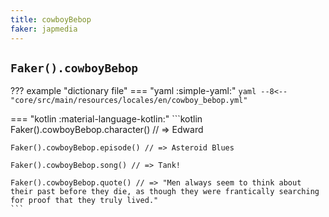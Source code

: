 ```yaml
---
title: cowboyBebop
faker: japmedia
---
```


## `Faker().cowboyBebop`

??? example "dictionary file"
    === "yaml :simple-yaml:"
        ```yaml
        --8<-- "core/src/main/resources/locales/en/cowboy_bebop.yml"
        ```

=== "kotlin :material-language-kotlin:"
    ```kotlin
    Faker().cowboyBebop.character() // => Edward

    Faker().cowboyBebop.episode() // => Asteroid Blues

    Faker().cowboyBebop.song() // => Tank!

    Faker().cowboyBebop.quote() // => "Men always seem to think about their past before they die, as though they were frantically searching for proof that they truly lived."
    ```
